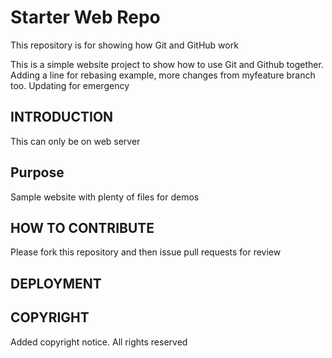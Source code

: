 # Starter Web Repo

This repository is for showing how Git and GitHub work

This is a simple website project to show how to use Git and Github together. Adding a line for rebasing example, more changes from myfeature branch too. Updating for emergency

## INTRODUCTION

This can only be on web server

## Purpose

Sample website with plenty of files for demos

## HOW TO CONTRIBUTE

Please fork this repository and then issue pull requests for review

## DEPLOYMENT

## COPYRIGHT
Added copyright notice. All rights reserved
